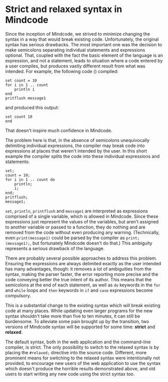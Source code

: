 # Strict and relaxed syntax in Mindcode

Since the inception of Mindcode, we strived to minimize changing the syntax in a way that would break existing code. Unfortunately, the original syntax has serious drawbacks. The most important one was the decision to make semicolons separating individual statements and expressions optional. That, coupled with the fact the basic element of the language is an expression, and not a statement, leads to situation where a code entered by a user compiles, but produces vastly different result from what was intended. For example, the following code () compiled:

```
set count = 10
for i in 1 .. count
    println i    
end
pritflush message1
```

and produced this output:

```
set count 10
end
```

That doesn't inspire much confidence in Mindcode.

The problem here is that, in the absence of semicolons unequivocally delimiting individual expressions, the compiler may break code into expressions at places that weren't intended by the user. In this short example the compiler splits the code into these individual expressions and statements:

```
set;
count = 10;
for i in 1 .. count do
    println;
    i;
end;
pritflush;
message1;
```

`set`, `println`, `printflush` and `message1` are interpreted as expressions comprised of a single variable, which is allowed in Mindcode. Since these expressions just represent the values of the variables, but aren't assigned to another variable or passed to a function, they do nothing and are removed from the code without even producing any warning. (Technically, even `print(message1)` could be parsed by the compiler as `print; (message1);`, but fortunately Mindcode doesn't do that.) This ambiguity represents a serious drawback of the language.

There are probably several possible approaches to address this problem. Ensuring the expressions are always delimited exactly as the user intended has many advantages, though: it removes a lot of ambiguities from the syntax, making the parser faster, the error reporting more precise and the code conveying better the true intent of its author. This means that the semicolons at the end of each statement, as well as `do` keywords in the `for` and `while` loops and `then` keywords in `if` and `case` expressions become compulsory.

This is a substantial change to the existing syntax which will break existing code at many places. While updating even larger programs for the new syntax shouldn't take more than five to ten minutes, it can still be burdensome. To alleviate some pain brought up by the transition, two versions of Mindcode syntax will be supported for some time: **strict** and **relaxed**.

The default syntax, both in the web application and the command-line compiler, is strict. The only possibility to switch to the relaxed syntax is by placing the `#relaxed;` directive into the source code. Different, more prominent means for switching to the relaxed syntax were intentionally not provided, to encourage new users of the web application to use the syntax which doesn't produce the horrible results demonstrated above, and old users to start writing any new code using the strict syntax too. 